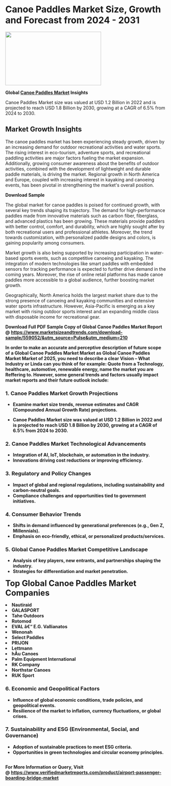 <H1>Canoe Paddles Market Size, Growth and Forecast from 2024 - 2031</H1><img class="aligncenter size-medium wp-image-584254" src="https://thirdeyenews.in/wp-content/uploads/2024/09/Global-Market-Research-300x168.jpeg" alt="" width="300" height="168" /><p><strong>Global&nbsp;<a href="https://www.marketsizeandtrends.com/download-sample/559052/&amp;utm_source=Pulse&amp;utm_medium=210">Canoe Paddles Market</a> Insights</strong></p><p>Canoe Paddles Market size was valued at USD 1.2 Billion in 2022 and is projected to reach USD 1.8 Billion by 2030, growing at a CAGR of 6.5% from 2024 to 2030.</p><p><h2>Market Growth Insights</h2> <p>The canoe paddles market has been experiencing steady growth, driven by an increasing demand for outdoor recreational activities and water sports. The rising interest in eco-tourism, adventure sports, and recreational paddling activities are major factors fueling the market expansion. Additionally, growing consumer awareness about the benefits of outdoor activities, combined with the development of lightweight and durable paddle materials, is driving the market. Regional growth in North America and Europe, coupled with increasing interest in kayaking and canoeing events, has been pivotal in strengthening the market's overall position.</p> <p><strong>Download Sample</strong></p> <p>The global market for canoe paddles is poised for continued growth, with several key trends shaping its trajectory. The demand for high-performance paddles made from innovative materials such as carbon fiber, fiberglass, and advanced plastics has been growing. These materials provide paddlers with better control, comfort, and durability, which are highly sought after by both recreational users and professional athletes. Moreover, the trend towards customization, with personalized paddle designs and colors, is gaining popularity among consumers.</p> <p>Market growth is also being supported by increasing participation in water-based sports events, such as competitive canoeing and kayaking. The integration of modern technologies like smart paddles with embedded sensors for tracking performance is expected to further drive demand in the coming years. Moreover, the rise of online retail platforms has made canoe paddles more accessible to a global audience, further boosting market growth.</p> <p>Geographically, North America holds the largest market share due to the strong presence of canoeing and kayaking communities and extensive water sports infrastructure. However, Asia-Pacific is emerging as a key market with rising outdoor sports interest and an expanding middle class with disposable income for recreational gear.</p> <p><strong></p><p><span class=""><strong>Download Full PDF Sample Copy of Global Canoe Paddles Market Report</strong> @ <a href="https://www.marketsizeandtrends.com/download-sample/559052/&amp;utm_source=Pulse&amp;utm_medium=210" target="_blank">https://www.marketsizeandtrends.com/download-sample/559052/&amp;utm_source=Pulse&amp;utm_medium=210</a></span></p><p>In order to make an accurate and perceptive description of future scope of a Global&nbsp;Canoe Paddles Market Market as Global&nbsp;Canoe Paddles Market Market of 2025, you need to describe a clear Vision &ndash; What Industry or Linda can you think of for example: Quote from a Technology, healthcare, automotive, renewable energy, name the market you are Reffering to. However, some general trends and factors usually impact market reports and their future outlook include:</p><h3>1.&nbsp;<strong>Canoe Paddles Market Growth Projections</strong></h3><ul><li>Examine market size trends, revenue estimates and CAGR (Compounded Annual Growth Rate) projections.</li><li><p>Canoe Paddles Market size was valued at USD 1.2 Billion in 2022 and is projected to reach USD 1.8 Billion by 2030, growing at a CAGR of 6.5% from 2024 to 2030.</p></li></ul><h3>2.&nbsp;<strong>Canoe Paddles Market Technological Advancements</strong></h3><ul><li>Integration of AI, IoT, blockchain, or automation in the industry.</li><li>Innovations driving cost reductions or improving efficiency.</li></ul><h3>3.&nbsp;<strong>Regulatory and Policy Changes</strong></h3><ul><li>Impact of global and regional regulations, including sustainability and carbon-neutral goals.</li><li>Compliance challenges and opportunities tied to government initiatives.</li></ul><h3>4.&nbsp;<strong>Consumer Behavior Trends</strong></h3><ul><li>Shifts in demand influenced by generational preferences (e.g., Gen Z, Millennials).</li><li>Emphasis on eco-friendly, ethical, or personalized products/services.</li></ul><h3>5.&nbsp;<strong>Global Canoe Paddles Market Competitive Landscape</strong></h3><ul><li>Analysis of key players, new entrants, and partnerships shaping the industry.</li><li>Strategies for differentiation and market penetration.</li></ul><p data-pm-slice="1 1 []"><span style="color: inherit; font-family: inherit; font-size: 25px;">Top Global Canoe Paddles Market Companies</span></p><div class="" data-test-id=""><p><li>Nautiraid</li><li> GALASPORT</li><li> Tahe Outdoors</li><li> Rotomod</li><li> EVAL â€“ E.G. Vallianatos</li><li> Wenonah</li><li> Select Paddles</li><li> PRIJON</li><li> Lettmann</li><li> hÅu Canoes</li><li> Palm Equipment International</li><li> RK Company</li><li> Northstar Canoes</li><li> RUK Sport</li></p></div><h3>6.&nbsp;<strong>Economic and Geopolitical Factors</strong></h3><ul><li>Influence of global economic conditions, trade policies, and geopolitical events.</li><li>Resilience of the market to inflation, currency fluctuations, or global crises.</li></ul><h3>7.&nbsp;<strong>Sustainability and ESG (Environmental, Social, and Governance)</strong></h3><ul><li>Adoption of sustainable practices to meet ESG criteria.</li><li>Opportunities in green technologies and circular economy principles.</li></ul><h2><strong style="font-size: 14px;">For More Information or Query, Visit @&nbsp;</strong><a style="background-color: #ffffff; font-size: 14px;" href="https://www.marketsizeandtrends.com/report/canoe-paddles-market/" target="_blank">https://www.verifiedmarketreports.com/product/airport-passenger-boarding-bridge-market</a></h2>
